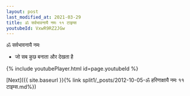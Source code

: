 ```yaml
---
layout: post
last_modified_at: 2021-03-29
title: ॐ सर्वभावनायै नमः ११ टाइम्स
youtubeId: VxwR9RZ2JGw
---
```

 
 
 ॐ सर्वभावनायै नमः  
 
 -  जो सब कुछ बनाता और देखता है 
 
  
 
  
 
 
 
 
 
 


{% include youtubePlayer.html id=page.youtubeId %}
 
[Next]({{ site.baseurl }}{% link  split1/_posts/2012-10-05-ॐ हरिणाक्षायै नमः ११ टाइम्स.md%})
 

